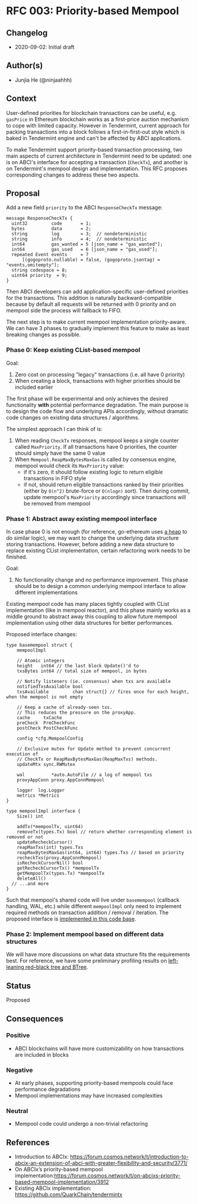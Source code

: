 # RFC 003: Priority-based Mempool

## Changelog

- 2020-09-02: Initial draft

## Author(s)

- Junjia He (@ninjaahhh)

## Context

User-defined priorities for blockchain transactions can be useful, e.g. `gasPrice` in Ethereum blockchain works as a first-price auction mechanism to cope with limited capacity. However in Tendermint, current approach for packing transactions into a block follows a first-in-first-out style which is baked in Tendermint engine and can't be affected by ABCI applications.

To make Tendermint support priority-based transaction processing, two main aspects of current architecture in Tendermint need to be updated: one is on ABCI's interface for accepting a transaction (`CheckTx`), and another is on Tendermint's mempool design and implementation. This RFC proposes corresponding changes to address these two aspects.

## Proposal

Add a new field `priority` to the ABCI `ResponseCheckTx` message:

```
message ResponseCheckTx {
  uint32         code       = 1;
  bytes          data       = 2;
  string         log        = 3;  // nondeterministic
  string         info       = 4;  // nondeterministic
  int64          gas_wanted = 5 [json_name = "gas_wanted"];
  int64          gas_used   = 6 [json_name = "gas_used"];
  repeated Event events     = 7
      [(gogoproto.nullable) = false, (gogoproto.jsontag) = "events,omitempty"];
  string codespace = 8;
  uint64 priority  = 9;
}
```

Then ABCI developers can add application-specific user-defined priorities for the transactions. This addition is naturally backward-compatible because by default all requests will be returned with 0 priority and on mempool side the process will fallback to FIFO.

The next step is to make current mempool implementation priority-aware. We can have 3 phases to gradually implement this feature to make as least breaking changes as possible.

### Phase 0: Keep existing CList-based mempool

Goal:
1. Zero cost on processing "legacy" transactions (i.e. all have 0 priority)
2. When creating a block, transactions with higher priorities should be included earlier

The first phase will be experimental and only achieves the desired functionality **with** potential performance degradation. The main purpose is to design the code flow and underlying APIs accordingly, without dramatic code changes on existing data structures / algorithms.

The simplest approach I can think of is:

1. When reading `CheckTx` responses, mempool keeps a single counter called `MaxPriority`. If all transactions have 0 priorities, the counter should simply have the same 0 value
2. When `Mempool.ReapMaxBytesMaxGas` is called by consensus engine, mempool would check its `MaxPriority` value:
    - if it's zero, it should follow existing logic to return eligible transactions in FIFO style
    - if not, should return eligible transactions ranked by their priorities (either by `O(n^2)` brute-force or `O(nlogn)` sort). Then during commit, update mempool's `MaxPriority` accordingly since transactions will be removed from mempool

### Phase 1: Abstract away existing mempool interface

In case phase 0 is not enough (for reference, go-ethereum uses [a heap](https://github.com/ethereum/go-ethereum/blob/6c9f040ebeafcc680b0c457e6f4886e2bca32527/core/tx_list.go#L440) to do similar logic), we may want to change the underlying data structure storing transactions. However, before adding a new data structure to replace existing CList implementation, certain refactoring work needs to be finished.

Goal:
1. No functionality change and no performance improvement. This phase should be to design a common underlying mempool interface to allow different implementations

Existing mempool code has many places tightly coupled with CList implementation (like in mempool reactor), and this phase mainly works as a middle ground to abstract away this coupling to allow future mempool implementation using other data structures for better performances.

Proposed interface changes:

```
type basemempool struct {
	mempoolImpl

	// Atomic integers
	height   int64 // the last block Update()'d to
	txsBytes int64 // total size of mempool, in bytes

	// Notify listeners (ie. consensus) when txs are available
	notifiedTxsAvailable bool
	txsAvailable         chan struct{} // fires once for each height, when the mempool is not empty

	// Keep a cache of already-seen txs.
	// This reduces the pressure on the proxyApp.
	cache     txCache
	preCheck  PreCheckFunc
	postCheck PostCheckFunc

	config *cfg.MempoolConfig

	// Exclusive mutex for Update method to prevent concurrent execution of
	// CheckTx or ReapMaxBytesMaxGas(ReapMaxTxs) methods.
	updateMtx sync.RWMutex

	wal          *auto.AutoFile // a log of mempool txs
	proxyAppConn proxy.AppConnMempool

	logger  log.Logger
	metrics *Metrics
}

type mempoolImpl interface {
	Size() int

	addTx(*mempoolTx, uint64)
	removeTx(types.Tx) bool // return whether corresponding element is removed or not
	updateRecheckCursor()
	reapMaxTxs(int) types.Txs
	reapMaxBytesMaxGas(int64, int64) types.Txs // based on priority
	recheckTxs(proxy.AppConnMempool)
	isRecheckCursorNil() bool
	getRecheckCursorTx() *mempoolTx
	getMempoolTx(types.Tx) *mempoolTx
	deleteAll()
  // ...and more
}
```

Such that mempool's shared code will live under `basemempool` (callback handling, WAL, etc.) while different `mempoolImpl` only need to implement required methods on transaction addition / removal / iteration. The proposed interface is [implemented in this code base](https://github.com/QuarkChain/tendermintx/blob/master/mempool/mempool.go).

### Phase 2: Implement mempool based on different data structures

We will have more discussions on what data structure fits the requirements best. For reference, we have some preliminary profiling results on [left-leaning red–black tree and BTree](https://github.com/QuarkChain/tendermintx/blob/master/mempool/bench_test.go#L18-L31).

## Status


Proposed

## Consequences

### Positive

- ABCI blockchains will have more customizability on how transactions are included in blocks

### Negative

- At early phases, supporting priority-based mempools could face performance degradations
- Mempool implementations may have increased complexities

### Neutral

- Mempool code could undergo a non-trivial refactoring

## References

- Introduction to ABCIx: https://forum.cosmos.network/t/introduction-to-abcix-an-extension-of-abci-with-greater-flexibility-and-security/3771/
- On ABCIx’s priority-based mempool implementation:https://forum.cosmos.network/t/on-abcixs-priority-based-mempool-implementation/3912
- Existing ABCIx implementation: https://github.com/QuarkChain/tendermintx
